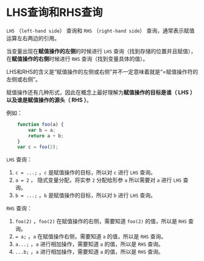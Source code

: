 # LHS查询和RHS查询

`LHS` （`left-hand side`） 查询和 `RHS` （`right-hand side`） 查询，通常表示赋值运算左右两边的引用。

当变量出现在**赋值操作的左侧**的时候进行 `LHS` 查询（找到存储的位置并且赋值），在**赋值操作的右侧**时候进行 `RHS` 查询（找到变量具体的值）。

LHS和RHS的含义是“赋值操作的左侧或右侧”并不一定意味着就是“=赋值操作符的左侧或右侧”。

赋值操作还有几种形式，因此在概念上最好理解为**赋值操作的目标是谁（ LHS ）以及谁是赋值操作的源头（ RHS ）**。

例如：

```js
    function foo(a) {
		var b = a;
		return a + b;
    }
    var c = foo(2);
```

`LHS` 查询：

1. `c = ...;` ，`c` 是赋值操作的目标，所以对 `c` 进行 `LHS` 查询。
2. `a = 2` ， 隐式变量分配，将实参 `2` 分配给形参 `a` 所以需要对 `a` 进行 `LHS` 查询。
3. `b = ...;` ，`b` 是赋值操作的目标，所以对 `b` 进行 `LHS` 查询。

`RHS` 查询：

1. `foo(2)` ，`foo(2)` 在赋值操作的右侧，需要知道 `foo(2)` 的值，所以是 `RHS` 查询。
2. `= a;` ，`a` 在赋值操作右侧，需要知道 `a` 的值，所以是 `RHS` 查询。
3. `a...;` ，`a` 进行相加操作，需要知道 `a` 的值，所以是 `RHS` 查询。
4. `...b;` ，`a` 进行相加操作，需要知道 `a` 的值，所以是 `RHS` 查询。